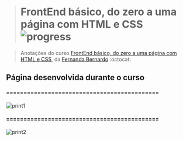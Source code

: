 ># **FrontEnd básico, do zero a uma página com HTML e CSS** ![progress](http://progressed.io/bar/100?title=completed "progress")

> Anotações do curso [FrontEnd básico, do zero a uma página com HTML e CSS](https://www.udemy.com/frontend-basico-do-zero-a-uma-pagina-com-html-e-css/), da [Fernanda Bernardo](https://github.com/FernandaBernardo) :octocat:

## Página desenvolvida durante o curso
#### ============================================
![print1](https://github.com/felipedotcom/StudyFlow/blob/master/FrontEnd%20b%C3%A1sico%2C%20do%20zero%20a%20uma%20p%C3%A1gina%20com%20HTML%20e%20CSS/imagens/print1.png)  
#### ============================================
![print2](https://github.com/felipedotcom/StudyFlow/blob/master/FrontEnd%20b%C3%A1sico%2C%20do%20zero%20a%20uma%20p%C3%A1gina%20com%20HTML%20e%20CSS/imagens/print2.png)
